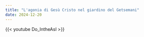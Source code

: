 ```yaml
---
title: "L'agonia di Gesù Cristo nel giardino del Getsemani"
date: 2024-12-20
---
```


{{< youtube Do_IntheAsI >}}
